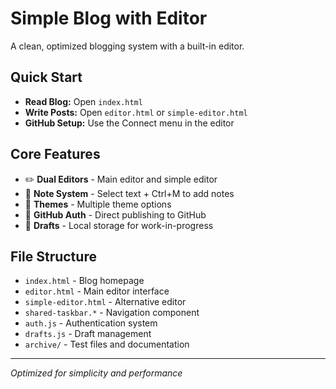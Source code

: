# Simple Blog with Editor

A clean, optimized blogging system with a built-in editor.

## Quick Start

- **Read Blog:** Open `index.html`
- **Write Posts:** Open `editor.html` or `simple-editor.html`
- **GitHub Setup:** Use the Connect menu in the editor

## Core Features

- ✏️  **Dual Editors** - Main editor and simple editor
- 📝 **Note System** - Select text + Ctrl+M to add notes
- 🎨 **Themes** - Multiple theme options
- 🔐 **GitHub Auth** - Direct publishing to GitHub
- 💾 **Drafts** - Local storage for work-in-progress

## File Structure

- `index.html` - Blog homepage
- `editor.html` - Main editor interface  
- `simple-editor.html` - Alternative editor
- `shared-taskbar.*` - Navigation component
- `auth.js` - Authentication system
- `drafts.js` - Draft management
- `archive/` - Test files and documentation

---

*Optimized for simplicity and performance*
